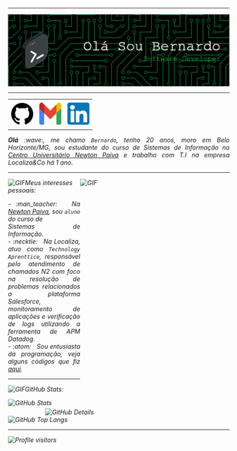 -----

<div>
<img align="center" alt="Header" src="https://github.com/bernardoloures/bernardoloures/blob/main/img/header1.png"/>
</div>

-----

<div align="center">
<table>
<tr>
 <td align="center" colspan="11"></td>
</tr> 
<tr>
<td><a href="https://github.com/bernardoloures" target="_blank"><img src="https://github.com/bernardoloures/bernardoloures/blob/main/img/github.png" width="50px" height="50px"/></a>
</td>
<td><a href="mailto:bernardo.alleite@gmail.com" target="_blank"><img src="https://github.com/bernardoloures/bernardoloures/blob/main/img/gmail3.png" width="50px" height="50px"/></a>
</td>
<td><a href="https://www.linkedin.com/in/bernardo-leite-73435b266/" target="_blank"><img src="https://github.com/bernardoloures/bernardoloures/blob/main/img/linkedin2.png" width="50px" height="50px"/></a>
</td>
</tr>
<tr>
 <td align="center" colspan="11"></td>
</tr> 
</table>

</div>
<div align="justify">
<i><b>Olá</b> :wave:, me chamo <code>Bernardo</code>, tenho 20 anos, moro em Belo Horizonte/MG, sou estudante do curso de Sistemas de Informação no <a href="https://newtonpaiva.br/" target="_blank">Centro Universitário Newton Paiva</a> e trabalho com T.I na empresa Localiza&Co há 1 ano.
</div>

-----

<div>
<div>
<img align="right" alt="GIF" src="https://github.com//bernardoloures/bernadoloures/blob/main/img/dev.gif?raw=true" width="340px" height="520px"/>
</div>

<img height="20" alt="GIF" src="https://github.com//bernardoloures/bernadoloures/blob/main/img/soulgem.gif?raw=true"/>Meus interesses pessoais:

<div align="justify">
<p> 
- :man_teacher: &nbsp; Na <a href="https://newtonpaiva.br/" target="_blank">Newton Paiva</a>, sou <code>aluno</code> do curso de <br />Sistemas de Informação.<br />
- :necktie: &nbsp; Na Localiza, atuo como <code>Technology Aprenttice</code>, responsável pelo atendimento de chamados N2 com foco na resolução de problemas relacionados a plataforma Salesforce, monitoramento de aplicações e verificação de logs utilizando a ferramenta de APM Datadog.<br />
- :atom: &nbsp; Sou entusiasta da programação, veja alguns códigos que fiz <a href="https://github.com/bernardoloures?tab=repositories" target="_blank">aqui</a>.<br />
</p>
</div>
</div>

-----

<img height="20" alt="GIF" src="https://github.com/bernardoloures/bernardoloures/blob/main/img/graphic.gif?raw=true"/>GitHub Stats:

<div>
<img align="right" alt="GitHub Details" width="420px" src="http://github-profile-summary-cards.vercel.app/api/cards/profile-details?username=bernardoloures&theme=github_dark"/>
<!--- <img alt="GitHub Commits" width="200px" src="http://github-profile-summary-cards.vercel.app/api/cards/productive-time?username=bernardoloures&theme=github_dark"/> -->
<img alt="GitHub Stats" width="200px" src="http://github-profile-summary-cards.vercel.app/api/cards/stats?username=bernardoloures&theme=github_dark"/>
<img alt="GitHub Top Langs" width="200px" src="http://github-profile-summary-cards.vercel.app/api/cards/repos-per-language?username=bernardoloures&theme=github_dark"/>
</div>

-----

<img alt="Profile visitors" src="https://komarev.com/ghpvc/?username=bernardoloures"/>
